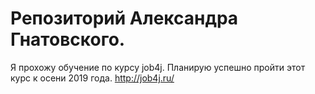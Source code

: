 # Репозиторий Александра Гнатовского.
Я прохожу обучение по курсу job4j. Планирую успешно пройти этот курс к осени 2019 года.
http://job4j.ru/